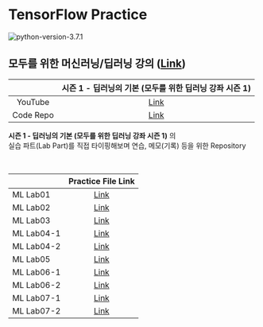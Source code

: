 # TensorFlow Practice

![python-version-3.7.1](https://img.shields.io/badge/python-3.7.1-blue.svg)

## 모두를 위한 머신러닝/딥러닝 강의 ([Link](http://hunkim.github.io/ml/))  

|           |              시즌 1 - 딥러닝의 기본 (모두를 위한 딥러닝 강좌 시즌 1)             |
|:---------:|:--------------------------------------------------------------------------------:|
|  YouTube  | [Link](https://www.youtube.com/playlist?list=PLlMkM4tgfjnLSOjrEJN31gZATbcj_MpUm) |
| Code Repo |              [Link](https://github.com/hunkim/DeepLearningZeroToAll)             |

**시즌 1 - 딥러닝의 기본 (모두를 위한 딥러닝 강좌 시즌 1)** 의  
실습 파트(Lab Part)를 직접 타이핑해보며 연습, 메모(기록) 등을 위한 Repository

<br>

|          |                                        Practice File Link                                         |
|----------|:-------------------------------------------------------------------------------------------------:|
| ML Lab01 | [Link](https://github.com/DevBruce/TensorFlow-Practice/blob/master/practice_files/ml_lab01.ipynb) |
| ML Lab02 | [Link](https://github.com/DevBruce/TensorFlow-Practice/blob/master/practice_files/ml_lab02.ipynb) |
| ML Lab03 | [Link](https://github.com/DevBruce/TensorFlow-Practice/blob/master/practice_files/ml_lab03.ipynb) |
| ML Lab04-1 | [Link](https://github.com/DevBruce/TensorFlow-Practice/blob/master/practice_files/ml_lab04-1.ipynb) |
| ML Lab04-2 | [Link](https://github.com/DevBruce/TensorFlow-Practice/blob/master/practice_files/ml_lab04-2.ipynb) |
| ML Lab05 | [Link](https://github.com/DevBruce/TensorFlow-Practice/blob/master/practice_files/ml_lab05.ipynb) |
| ML Lab06-1 | [Link](https://github.com/DevBruce/TensorFlow-Practice/blob/master/practice_files/ml_lab06-1.ipynb) |
| ML Lab06-2 | [Link](https://github.com/DevBruce/TensorFlow-Practice/blob/master/practice_files/ml_lab06-2.ipynb) |
| ML Lab07-1 | [Link](https://github.com/DevBruce/TensorFlow-Practice/blob/master/practice_files/ml_lab07-1.ipynb) |
| ML Lab07-2 | [Link](https://github.com/DevBruce/TensorFlow-Practice/blob/master/practice_files/ml_lab07-2.ipynb) |
